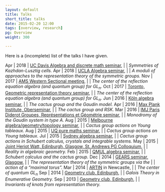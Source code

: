 ```yaml
---
layout: default
title: Talks
short_title: talks
date: 2015-02-20 12:00
tags: [overview, research]
pg: Overview
weight: 300

---
```


Here is a (incomplete) list of the talks I have given.

Apr | 2018 | [UC Davis Algebra and discrete math seminar][ucd],
    |      | *Symmetries of Kazhdan-Lusztig cells.*
Apr | 2018 | [UCLA Algebra seminar][ucla],
    |      | *A moduli of approaches to the representation theory of the symmetric groups.*
Nov | 2017 | [AMS Western Sectional meeting][AMSWest], 
    |      | *The center of the reflection equation algebra (and quantum group) for $GL_n$.*
Oct | 2017 | [Toronto, Geometric representation theory seminar][Toronto], 
    |      | *The center of the reflection equation algebra (and quantum group) for $GL_n$.*
Jun | 2016 | [K&ouml;ln algebra seminar][Kolnalg], 
    |      | *The cactus group and the Gaudin model.*
Apr | 2016 | [Max Plank Institute, Oberseminar][MPIOber], 
    |      | *The cactus group and RSK.*
Mar | 2016 | [IMJ Paris Diderot Groupes, Représentations et Géométrie seminar][IMJParis],
    |      | *Monodromy of the Gaudin system in type A.*
Aug | 2015 | [Melbourne algebra/geometry/topology seminar][Melbagt],
    |      | *Cactus group actions on Young tableaux.*
Aug | 2015 | [UQ pure maths seminar][UQpm],
    |      | *Cactus group actions on Young tableaux.*
Jul | 2015 | [Sydney algebra seminar][Sydalg],
    |      | *Cactus group actions in Schubert calculus, crystals and integrable systems.*
May | 2015 | [Joint Heriot Watt, Edinburgh, Glasgow, St. Andrews PG Colloquium][jtPGcol],
    |      | *Reality in algebraic geometry.*
Feb | 2015 | [QMUL algebra seminar][QMULalg],
    |      | *Schubert calculus and the cactus group.*
Dec | 2014 | [GEARS seminar, Glasgow][GEARS],
    |      | *The representation theory of the symmetric groups via the*
    |      | *action of a “maximal torus”.*
Mar | 2014 | [ARTIN][] in Newcastle,
    |      | *The center of quantum $GL_n$*
Sep | 2014 | [Geometry club, Edinburgh][GeoClub],
    |      | *Galois Theory in Enumerative Geometry.*
Sep | 2013 | [Geometry club, Edinburgh][GeoClub],
    |      | *Invariants of knots from representation theory.*

[ucd]: https://www.math.ucdavis.edu/research/seminars/?type=6&when=past
[ucla]: https://secure.math.ucla.edu/seminars/show_quarter.php?t=1537555027&type=Algebra&id=&tba=
[Kolnalg]: http://www.mi.uni-koeln.de/algebra/seminars/
[MPIOber]: https://www.mpim-bonn.mpg.de/node/158
[IMJParis]: http://www.imj-prg.fr/spip.php?article154
[Melbagt]: http://www.ms.unimelb.edu.au/research/seminars.php
[UQpm]: https://www.smp.uq.edu.au/pure-maths-seminars
[Sydalg]: http://www.maths.usyd.edu.au/u/AlgebraSeminar/
[jtPGcol]: http://www.maths.ed.ac.uk/~xzhang/pgcolloquium.html
[QMULalg]: http://www.maths.qmul.ac.uk/seminar-series/algebra-seminar
[GEARS]: http://www.math.ucla.edu/~noah/gears/
[GeoClub]: http://hodge.maths.ed.ac.uk/tiki/Geometry+Club
[ARTIN]: http://hodge.maths.ed.ac.uk/tiki/ARTIN
[Toronto]: https://seminars.math.toronto.edu/seminars/list/events.py/process?action=filter&seminars_to_show=geometric_representation_theory&past=True&expanded=False
[AMSWest]: http://www.ams.org/meetings/sectional/2243_program_ss8.html#title
